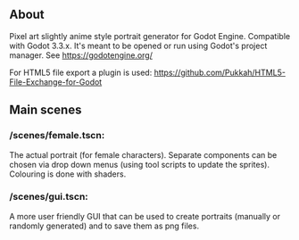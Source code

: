 ## About

Pixel art slightly anime style portrait generator for Godot Engine. Compatible with Godot 3.3.x. It's meant to be opened or run using Godot's project manager. See https://godotengine.org/

For HTML5 file export a plugin is used: https://github.com/Pukkah/HTML5-File-Exchange-for-Godot

## Main scenes
### /scenes/female.tscn:
The actual portrait (for female characters). Separate components can be chosen via drop down menus (using tool scripts to update the sprites). Colouring is done with shaders.
### /scenes/gui.tscn:
A more user friendly GUI that can be used to create portraits (manually or randomly generated) and to save them as png files.

